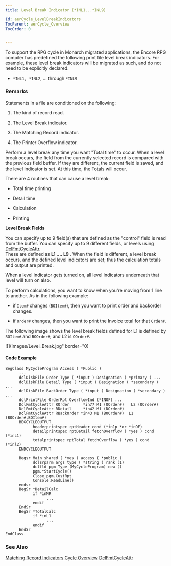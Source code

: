 ```yaml
---
title: Level Break Indicator (*INL1...*INL9)

Id: aerCycle_LevelBreakIndicators
TocParent: aerCycle_Overview
TocOrder: 0


---
```


To support the RPG cycle in Monarch migrated applications, the Encore RPG compiler has predefined the following print file level break indicators. For example, these level break indicators will be migrated as such, and do not need to be explicitly declared. 

- ```*INL1, *INL2```, ... through ```*INL9```

### Remarks
<dl class="normal">

Statements in a file are conditioned on the
                following:

1. The kind of record read.

2. The Level Break indicator.

3. The Matching Record indicator.

4. The Printer Overflow indicator.

Perform a level break any time you want "Total time"
                to occur.  When a level break occurs, the field from the currently
                selected record is compared with the previous field buffer.  If they are
                different, the current field is saved, and the level indicator is set. 
                At this time, the Totals will occur.

There are 4 routines that can cause a level break:

- Total time printing

- Detail time

- Calculation

- Printing

**Level Break Fields** 

You can specify up to 9 field(s) that are
                defined as the "control" field is read from the buffer.  You can specify
                up to 9 different fields, or levels using [DclFmtCycleAttr](DCLFMTCYCLEATTR.html).  
                These are defined as **L1 .... L9** .  When the
                field is different, a level break occurs, and the defined level indicators are
                set; thus the calculation totals and output are printed.

When a level indicator gets turned on, all level
                indicators underneath that level will turn on also.

To perform calculations, you want to know when you're moving from 1 line to another. As in the following example: 

- if ```Item#``` changes (```BOItem#```), then you want to print order and backorder changes. 

- if ```Order#``` changes, then you want to print the Invoice total for that ```Order#```. 

The following image shows the level break fields defined for L1 is defined by ```BOItem#``` and ```BOOrder#```; and L2 is ```OOrder#```. 


![](Images/Level_Break.jpg" border="0) 


#### Code Example

```
BegClass MyCycleProgram Access ( *Public ) 
      ... 
      dclDiskFile Order Type ( *input ) Designation ( *primary ) ...    
      dclDiskFile Detail Type ( *input ) Designation ( *secondary ) ...        
      dclDiskFile BackOrder Type ( *input ) Designation ( *secondary ) ... 
      dclPrintFile OrderRpt OverflowInd (*INOF) ... 
      DclFmtCycleAttr ROrder      *in77 M1 (OOrder#)   L2 (OOrder#)
      DclFmtCycleAttr RDetail     *in42 M1 (DOrder#) 
      DclFmtCycleAttr RBackOrder *in43 M1 (BOOrder#)  L1 (BOOrder#,BOItem#) 
      BEGCYCLEOUTPUT 
            headerprintspec rptHeader cond (*in1p *or *inOF) 
            detailprintspec rptDetail fetchOverflow ( *yes ) cond (*inL1)
            totalprintspec rptTotal fetchOverflow ( *yes ) cond (*inl2) 
      ENDCYCLEOUTPUT

      Begsr Main shared ( *yes ) access ( *public )  
            dclsrparm args type ( *string ) rank (1) 
            dclfld pgm Type (MyCycleProgram) new () 
            pgm.*StartCycle() 
            Close pgm.CustRpt 
            Console.ReadLine() 
      endsr 
      BegSr *DetailCalc 
            if *inMR  
                  ... 
            endif 
      EndSr       
      BegSr *TotalCalc 
            if *inL1
                  ... 
            endif 
      EndSr 
EndClass 
```

### See Also
[Matching Record Indicators](aerCycle_MatchingRecordIndicators.html)
[Cycle Overview](aerCycle_Overview.html)
[DclFmtCycleAttr](DCLFMTCYCLEATTR.html)<br /><br /> 
